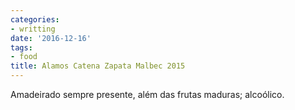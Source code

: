 ```yaml
---
categories:
- writting
date: '2016-12-16'
tags:
- food
title: Alamos Catena Zapata Malbec 2015
---
```


Amadeirado sempre presente, além das frutas maduras; alcoólico.